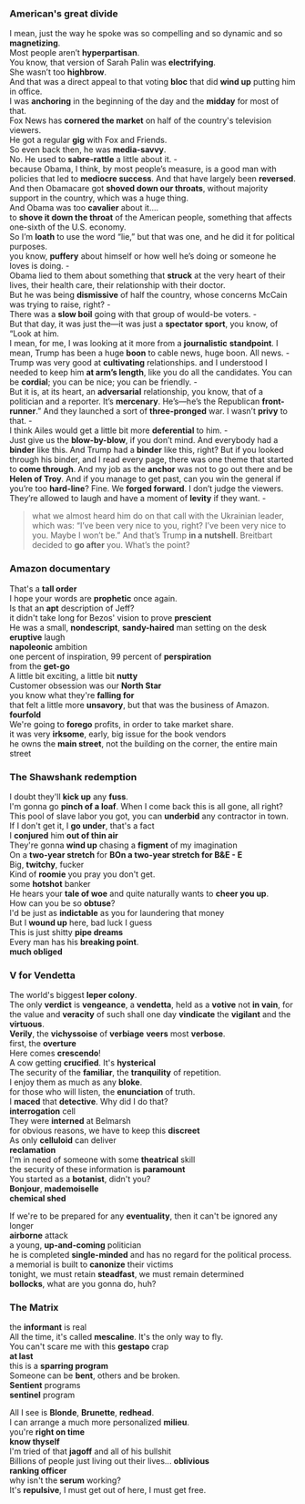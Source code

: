 

### American's great divide 
I mean, just the way he spoke was so compelling and so dynamic and so **magnetizing**.  
Most people aren’t **hyperpartisan**.  
You know, that version of Sarah Palin was **electrifying**.  
She wasn’t too **highbrow**.  
And that was a direct appeal to that voting **bloc** that did **wind up** putting him in office.  
I was **anchoring** in the beginning of the day and the **midday** for most of that.  
Fox News has **cornered the market** on half of the country's television viewers.  
He got a regular **gig** with Fox and Friends.  
So even back then, he was **media-savvy**.  
No. He used to **sabre-rattle** a little about it. -  
because Obama, I think, by most people’s measure, is a good man with policies that led to **mediocre success**. And that have largely been **reversed**.  
And then Obamacare got **shoved down our throats**, without majority support in the country, which was a huge thing.  
And Obama was too **cavalier** about it….  
to **shove it down the throat** of the American people, something that affects one-sixth of the U.S. economy.   
So I’m **loath** to use the word “lie,” but that was one, and he did it for political purposes.  
you know, **puffery** about himself or how well he’s doing or someone he loves is doing. -  
Obama lied to them about something that **struck** at the very heart of their lives, their health care, their relationship with their doctor.  
But he was being **dismissive** of half the country, whose concerns McCain was trying to raise, right? -  
There was a **slow boil** going with that group of would-be voters. -  
But that day, it was just the—it was just a **spectator sport**, you know, of “Look at him.  
I mean, for me, I was looking at it more from a **journalistic** **standpoint**.
I mean, Trump has been a huge **boon** to cable news, huge boon. All news. -  
Trump was very good at **cultivating** relationships.
and I understood I needed to keep him **at arm’s length**, like you do all the candidates.
You can be **cordial**; you can be nice; you can be friendly. -  
But it is, at its heart, an **adversarial** relationship, you know, that of a politician and a reporter.
It’s **mercenary**.
He’s—he’s the Republican **front-runner**.”
And they launched a sort of **three-pronged** war.
I wasn’t **privy** to that. -  
I think Ailes would get a little bit more **deferential** to him. -  
Just give us the **blow-by-blow**, if you don’t mind.
And everybody had a **binder** like this.
And Trump had a **binder** like this, right?
But if you looked through his binder, and I read every page, there was one theme that started to **come through**.
And my job as the **anchor** was not to go out there and be **Helen of Troy**.
And if you manage to get past, can you win the general if you’re too **hard-line**?
Fine. We **forged forward**.
I don’t judge the viewers. They’re allowed to laugh and have a moment of **levity** if they want. -  
> what we almost heard him do on that call with the Ukrainian leader, which was: “I’ve been very nice to you, right?  I’ve been very nice to you. Maybe I won’t be.”
And that’s Trump **in a nutshell**.
Breitbart decided to **go after** you. What’s the point?  

### Amazon documentary  
That's a **tall order**  
I hope your words are **prophetic** once again.  
Is that an **apt** description of Jeff?  
it didn't take long for Bezos' vision to prove **prescient**  
He was a small, **nondescript**, **sandy-haired** man setting on the desk  
**eruptive** laugh  
**napoleonic** ambition  
one percent of inspiration, 99 percent of **perspiration**  
from the **get-go**  
A little bit exciting, a little bit **nutty**  
Customer obsession was our **North Star**  
you know what they're **falling for**  
that felt a little more **unsavory**, but that was the business of Amazon.  
**fourfold**  
We're going to **forego** profits, in order to take market share.  
it was very **irksome**, early, big issue for the book vendors  
he owns the **main street**, not the building on the corner, the entire main street  
   
### The Shawshank redemption 
I doubt they'll **kick up** any **fuss**.  
I'm gonna go **pinch of a loaf**. When I come back this is all gone, all right?  
This pool of slave labor you got, you can **underbid** any contractor in town.  
If I don't get it, I **go under**, that's a fact  
I **conjured** him **out of thin air**  
They're gonna **wind up** chasing a **figment** of my imagination  
On a **two-year stretch** for **BOn a **two-year stretch** for **B&E** -  E**  
Big, **twitchy**, fucker  
Kind of **roomie** you pray you don't get.  
some **hotshot** banker  
He hears your **tale of woe** and quite naturally wants to **cheer you up**.  
How can you be so **obtuse**?  
I'd be just as **indictable** as you for laundering that money  
But I **wound up** here, bad luck I guess  
This is just shitty **pipe dreams**  
Every man has his **breaking point**.  
**much obliged**  


### V for Vendetta  
The world's biggest **leper colony**.  
The only **verdict** is **vengeance**, a **vendetta**, held as a **votive** not **in vain**, for the value and **veracity** of such shall one day **vindicate** the **vigilant** and the **virtuous**.  
**Verily**, the **vichyssoise** of **verbiage** **veers** most **verbose**.  
first, the **overture**  
Here comes **crescendo**!  
A cow getting **crucified**. It's **hysterical**  
The security of the **familiar**, the **tranquility** of repetition.  
I enjoy them as much as any **bloke**.  
for those who will listen, the **enunciation** of truth.  
I **maced** that **detective**. Why did I do that?  
**interrogation** cell  
They were **interned** at Belmarsh  
for obvious reasons, we have to keep this **discreet**  
As only **celluloid** can deliver  
**reclamation**  
I'm in need of someone with some **theatrical** skill  
the security of these information is **paramount**  
You started as a **botanist**, didn't you?  
**Bonjour**, **mademoiselle**  
**chemical shed**  
   
If we're to be prepared for any **eventuality**, then it can't be ignored any longer  
**airborne** attack  
a young, **up-and-coming** politician  
he is completed **single-minded** and has no regard for the political process.  
a memorial is built to **canonize** their victims  
tonight, we must retain **steadfast**, we must remain determined  
**bollocks**, what are you gonna do, huh?  
   
### The Matrix  
   
the **informant** is real  
All the time, it's called **mescaline**. It's the only way to fly.  
You can't scare me with this **gestapo** crap  
**at last**  
this is a **sparring program**  
Someone can be **bent**, others and be broken.  
**Sentient** programs  
**sentinel** program  
   
All I see is **Blonde**, **Brunette**, **redhead**.  
I can arrange a much more personalized **milieu**.  
you're **right on time**  
**know thyself**  
I'm tried of that **jagoff** and all of his bullshit  
Billions of people just living out their lives... **oblivious**  
**ranking officer**  
why isn't the **serum** working?  
It's **repulsive**, I must get out of here, I must get free.  
